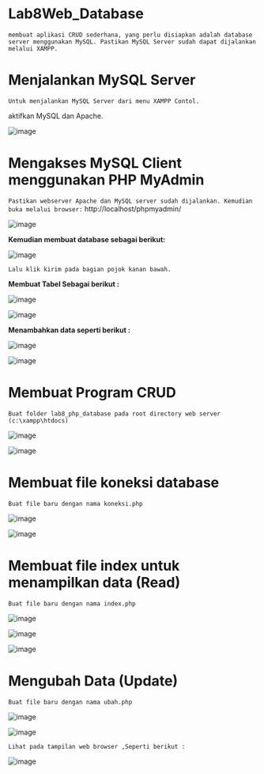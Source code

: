 # Lab8Web_Database

`membuat aplikasi CRUD sederhana, yang perlu disiapkan adalah database server menggunakan MySQL. Pastikan MySQL Server sudah dapat dijalankan melalui XAMPP.`

# Menjalankan MySQL Server

`Untuk menjalankan MySQL Server dari menu XAMPP Contol.`

 aktifkan MySQL dan Apache.

![image](https://user-images.githubusercontent.com/56451391/120888528-eb12d600-c622-11eb-866e-e60dae94e985.png)

#  Mengakses MySQL Client menggunakan PHP MyAdmin

`Pastikan webserver Apache dan MySQL server sudah dijalankan. Kemudian buka melalui browser:` http://localhost/phpmyadmin/

![image](https://user-images.githubusercontent.com/56451391/120888619-8015cf00-c623-11eb-8c8c-4b131fb59db8.png)

**Kemudian membuat database sebagai berikut:**

![image](https://user-images.githubusercontent.com/56451391/120888738-38dc0e00-c624-11eb-8fed-fa3f78d775e2.png)

`Lalu klik kirim pada bagian pojok kanan bawah.`

**Membuat Tabel Sebagai berikut :**

![image](https://user-images.githubusercontent.com/56451391/120888904-f830c480-c624-11eb-823b-3473244bea6e.png)

![image](https://user-images.githubusercontent.com/56451391/120888944-22828200-c625-11eb-8244-deb74c425412.png)

**Menambahkan data seperti berikut :**

![image](https://user-images.githubusercontent.com/56451391/120889064-b18f9a00-c625-11eb-8722-6d2e6e2ab0a7.png)

![image](https://user-images.githubusercontent.com/56451391/120889144-f87d8f80-c625-11eb-9349-2ee345e8e6e9.png)

#  Membuat Program CRUD

`Buat folder lab8_php_database pada root directory web server (c:\xampp\htdocs)`

![image](https://user-images.githubusercontent.com/56451391/120889407-1697bf80-c627-11eb-9f90-218bba4d74ad.png)

![image](https://user-images.githubusercontent.com/56451391/120889436-4941b800-c627-11eb-816d-598326684955.png)

# Membuat file koneksi database

`Buat file baru dengan nama koneksi.php`

![image](https://user-images.githubusercontent.com/56451391/120891434-d63e3e80-c632-11eb-9f00-a7ac5bb896a6.png)

![image](https://user-images.githubusercontent.com/56451391/120891443-e8b87800-c632-11eb-9f17-79cf8e72cad7.png)

#  Membuat file index untuk menampilkan data (Read)

`Buat file baru dengan nama index.php`

![image](https://user-images.githubusercontent.com/56451391/120890891-c8d38500-c62f-11eb-94a1-3825859eb053.png)

![image](https://user-images.githubusercontent.com/56451391/120890903-d983fb00-c62f-11eb-9b72-de42d4fe0cdb.png)

![image](https://user-images.githubusercontent.com/56451391/120890879-b2c5c480-c62f-11eb-8097-7f83cde3ec2b.png)

#  Mengubah Data (Update)

`Buat file baru dengan nama ubah.php`

![image](https://user-images.githubusercontent.com/56451391/120891313-14872e00-c632-11eb-9ce4-e5aa63ab0a28.png)

![image](https://user-images.githubusercontent.com/56451391/120891326-308acf80-c632-11eb-9ab6-31bd6d8e9200.png)

`Lihat pada tampilan web browser ,Seperti berikut :`

![image](https://user-images.githubusercontent.com/56451391/120891364-7a73b580-c632-11eb-914c-79abfa95c2cd.png)

